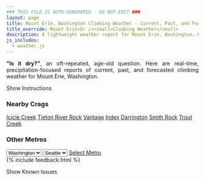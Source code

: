 ```yaml
---
### THIS FILE IS AUTO-GENERATED - DO NOT EDIT ###
layout: page
title: Mount Erie, Washington Climbing Weather - Current, Past, and Forecasted Report
title_override: Mount Erie<br /><small>Climbing Weather</small>
description: A lightweight weather report for Mount Erie, Washington. Optimized for slow internet connections.
js_includes:
  - weather.js
---
```


<section class="measure center lh-copy f5-ns f6 ph2 mv4" style="text-align: justify;">
<strong>"Is it dry?"</strong>, an oft-repeated, age-old question. Here are real-time,
precipitation-focused reports of current, past, and forecasted climbing weather for Mount Erie, Washington.
</section>

<p id="settings-toggle" class="mw5 b center tc hover-light-red black-70 pointer">Show Instructions</p>
<section id="settings" class="overflow-hidden" style="display:none;">
    <div class="mv2 ph2 center">
        <div class="fn f6 tc pv2">
            <p class="measure lh-copy center"><strong>Show/hide hourly forecasts</strong> by clicking the desired day.</p>
            <hr class="mw5 p0 mv2 o-60 b0 bt b--light-red light-red bg-light-red">
            <p class="measure lh-copy center"><strong>Current and Past conditions</strong> are measured by the nearest weather station. <strong>Forecast conditions</strong> are calculated and polled separately.</p>
            <hr class="mw5 p0 mv2 o-60 b0 bt b--light-red light-red bg-light-red">
            <p class="measure lh-copy center"><strong>Having issues?</strong> Try <a id="clear-cache" class="no-underline relative fancy-link light-red hover-light-red" href="#">clearing the local cache</a>.</p>
            <hr class="mw5 p0 mv2 o-60 b0 bt b--light-red light-red bg-light-red">
            <p class="measure lh-copy center">Weather data sourced from <a class="no-underline fancy-link relative light-red" target="_blank" href="https://www.weather.gov/documentation/services-web-api">weather.gov</a>.</p>
        </div>
    </div>
</section>
<section id="weather" data-crag="mount-erie-washington" class="mv4-ns mv3 ph2 center"></section>
<section id="nearby" class="tc lh-copy">
  <h3>Nearby Crags</h3>
<a class="nowrap no-underline fancy-link relative light-red mh3" href="/crags/icicle-creek-washington-weather.html">Icicle Creek</a>
<a class="nowrap no-underline fancy-link relative light-red mh3" href="/crags/tieton-river-rock-washington-weather.html">Tieton River Rock</a>
<a class="nowrap no-underline fancy-link relative light-red mh3" href="/crags/vantage-washington-weather.html">Vantage</a>
<a class="nowrap no-underline fancy-link relative light-red mh3" href="/crags/index-washington-weather.html">Index</a>
<a class="nowrap no-underline fancy-link relative light-red mh3" href="/crags/darrington-washington-weather.html">Darrington</a>
<a class="nowrap no-underline fancy-link relative light-red mh3" href="/crags/smith-rock-oregon-weather.html">Smith Rock</a>
<a class="nowrap no-underline fancy-link relative light-red mh3" href="/crags/trout-creek-oregon-weather.html">Trout Creek</a>
</section>
<section id="nearby" class="tc lh-copy">
  <h3>Other Metros</h3>
  <select class="ma1 bg-near-white pa2" id="stateSel">
    <option value="Texas">Texas</option>
    <option value="Washington" selected>Washington</option>
    <option value="Colorado">Colorado</option>
    <option value="Tennessee">Tennessee</option>
    <option value="Utah">Utah</option>
    <option value="California">California</option>
  </select>
  <select class="ma1 bg-near-white pa2" id="citySel">
    <option value="Seattle" selected>Seattle</option>
  </select>
  <a id="selectMetro" class="f6 link dim ph3 pv2 ma1 dib white bg-light-red" href="/crags/seattle-washington-weather.html">Select Metro</a>
  <script>
    var states = [];
    states["Texas"] = "Austin"
    states["Washington"] = "Seattle"
    states["Colorado"] = "Denver"
    states["Tennessee"] = "Nashville"
    states["Utah"] = "Salt Lake City"
    states["California"] = "San Francisco|Los Angeles"
  </script>
</section>
{% include feedback.html %}
<p id="issues-toggle" class="mw5 b center tc hover-light-red black-70 pointer">Show Known Issues</p>
<section id="issues" class="overflow-hidden tc f6">
</section>

<script>
  var weekly_SEW_123_109 = null
  var hourly_SEW_123_109 = {"@context":["https://geojson.org/geojson-ld/geojson-context.jsonld",{"@version":"1.1","wx":"https://api.weather.gov/ontology#","geo":"http://www.opengis.net/ont/geosparql#","unit":"http://codes.wmo.int/common/unit/","@vocab":"https://api.weather.gov/ontology#"}],"type":"Feature","geometry":{"type":"Polygon","coordinates":[[[-122.6330782,48.4707685],[-122.6267295,48.4503975],[-122.596024,48.454603500000005],[-122.6023661,48.474974700000004],[-122.6330782,48.4707685]]]},"properties":{"updated":"2022-01-27T04:20:10+00:00","units":"us","forecastGenerator":"HourlyForecastGenerator","generatedAt":"2022-01-27T08:43:55+00:00","updateTime":"2022-01-27T04:20:10+00:00","validTimes":"2022-01-26T22:00:00+00:00/P7DT9H","elevation":{"unitCode":"wmoUnit:m","value":238.9632},"periods":[{"number":1,"name":"","startTime":"2022-01-27T00:00:00-08:00","endTime":"2022-01-27T01:00:00-08:00","isDaytime":false,"temperature":36,"temperatureUnit":"F","temperatureTrend":null,"windSpeed":"7 mph","windDirection":"N","icon":"https://api.weather.gov/icons/land/night/fog?size=small","shortForecast":"Areas Of Fog","detailedForecast":""},{"number":2,"name":"","startTime":"2022-01-27T01:00:00-08:00","endTime":"2022-01-27T02:00:00-08:00","isDaytime":false,"temperature":36,"temperatureUnit":"F","temperatureTrend":null,"windSpeed":"7 mph","windDirection":"N","icon":"https://api.weather.gov/icons/land/night/fog?size=small","shortForecast":"Areas Of Fog","detailedForecast":""},{"number":3,"name":"","startTime":"2022-01-27T02:00:00-08:00","endTime":"2022-01-27T03:00:00-08:00","isDaytime":false,"temperature":36,"temperatureUnit":"F","temperatureTrend":null,"windSpeed":"6 mph","windDirection":"N","icon":"https://api.weather.gov/icons/land/night/fog?size=small","shortForecast":"Areas Of Fog","detailedForecast":""},{"number":4,"name":"","startTime":"2022-01-27T03:00:00-08:00","endTime":"2022-01-27T04:00:00-08:00","isDaytime":false,"temperature":36,"temperatureUnit":"F","temperatureTrend":null,"windSpeed":"6 mph","windDirection":"N","icon":"https://api.weather.gov/icons/land/night/fog?size=small","shortForecast":"Areas Of Fog","detailedForecast":""},{"number":5,"name":"","startTime":"2022-01-27T04:00:00-08:00","endTime":"2022-01-27T05:00:00-08:00","isDaytime":false,"temperature":35,"temperatureUnit":"F","temperatureTrend":null,"windSpeed":"2 mph","windDirection":"N","icon":"https://api.weather.gov/icons/land/night/fog?size=small","shortForecast":"Areas Of Fog","detailedForecast":""},{"number":6,"name":"","startTime":"2022-01-27T05:00:00-08:00","endTime":"2022-01-27T06:00:00-08:00","isDaytime":false,"temperature":35,"temperatureUnit":"F","temperatureTrend":null,"windSpeed":"1 mph","windDirection":"WNW","icon":"https://api.weather.gov/icons/land/night/fog?size=small","shortForecast":"Areas Of Fog","detailedForecast":""},{"number":7,"name":"","startTime":"2022-01-27T06:00:00-08:00","endTime":"2022-01-27T07:00:00-08:00","isDaytime":true,"temperature":35,"temperatureUnit":"F","temperatureTrend":null,"windSpeed":"1 mph","windDirection":"NW","icon":"https://api.weather.gov/icons/land/day/fog?size=small","shortForecast":"Areas Of Fog","detailedForecast":""},{"number":8,"name":"","startTime":"2022-01-27T07:00:00-08:00","endTime":"2022-01-27T08:00:00-08:00","isDaytime":true,"temperature":34,"temperatureUnit":"F","temperatureTrend":null,"windSpeed":"3 mph","windDirection":"N","icon":"https://api.weather.gov/icons/land/day/fog?size=small","shortForecast":"Areas Of Fog","detailedForecast":""},{"number":9,"name":"","startTime":"2022-01-27T08:00:00-08:00","endTime":"2022-01-27T09:00:00-08:00","isDaytime":true,"temperature":35,"temperatureUnit":"F","temperatureTrend":null,"windSpeed":"2 mph","windDirection":"N","icon":"https://api.weather.gov/icons/land/day/fog?size=small","shortForecast":"Areas Of Fog","detailedForecast":""},{"number":10,"name":"","startTime":"2022-01-27T09:00:00-08:00","endTime":"2022-01-27T10:00:00-08:00","isDaytime":true,"temperature":37,"temperatureUnit":"F","temperatureTrend":null,"windSpeed":"2 mph","windDirection":"ENE","icon":"https://api.weather.gov/icons/land/day/fog?size=small","shortForecast":"Areas Of Fog","detailedForecast":""},{"number":11,"name":"","startTime":"2022-01-27T10:00:00-08:00","endTime":"2022-01-27T11:00:00-08:00","isDaytime":true,"temperature":39,"temperatureUnit":"F","temperatureTrend":null,"windSpeed":"2 mph","windDirection":"E","icon":"https://api.weather.gov/icons/land/day/bkn?size=small","shortForecast":"Partly Sunny","detailedForecast":""},{"number":12,"name":"","startTime":"2022-01-27T11:00:00-08:00","endTime":"2022-01-27T12:00:00-08:00","isDaytime":true,"temperature":41,"temperatureUnit":"F","temperatureTrend":null,"windSpeed":"2 mph","windDirection":"E","icon":"https://api.weather.gov/icons/land/day/bkn?size=small","shortForecast":"Partly Sunny","detailedForecast":""},{"number":13,"name":"","startTime":"2022-01-27T12:00:00-08:00","endTime":"2022-01-27T13:00:00-08:00","isDaytime":true,"temperature":43,"temperatureUnit":"F","temperatureTrend":null,"windSpeed":"2 mph","windDirection":"E","icon":"https://api.weather.gov/icons/land/day/bkn?size=small","shortForecast":"Partly Sunny","detailedForecast":""},{"number":14,"name":"","startTime":"2022-01-27T13:00:00-08:00","endTime":"2022-01-27T14:00:00-08:00","isDaytime":true,"temperature":44,"temperatureUnit":"F","temperatureTrend":null,"windSpeed":"2 mph","windDirection":"E","icon":"https://api.weather.gov/icons/land/day/few?size=small","shortForecast":"Sunny","detailedForecast":""},{"number":15,"name":"","startTime":"2022-01-27T14:00:00-08:00","endTime":"2022-01-27T15:00:00-08:00","isDaytime":true,"temperature":44,"temperatureUnit":"F","temperatureTrend":null,"windSpeed":"2 mph","windDirection":"NE","icon":"https://api.weather.gov/icons/land/day/few?size=small","shortForecast":"Sunny","detailedForecast":""},{"number":16,"name":"","startTime":"2022-01-27T15:00:00-08:00","endTime":"2022-01-27T16:00:00-08:00","isDaytime":true,"temperature":44,"temperatureUnit":"F","temperatureTrend":null,"windSpeed":"2 mph","windDirection":"NE","icon":"https://api.weather.gov/icons/land/day/few?size=small","shortForecast":"Sunny","detailedForecast":""},{"number":17,"name":"","startTime":"2022-01-27T16:00:00-08:00","endTime":"2022-01-27T17:00:00-08:00","isDaytime":true,"temperature":43,"temperatureUnit":"F","temperatureTrend":null,"windSpeed":"2 mph","windDirection":"ENE","icon":"https://api.weather.gov/icons/land/day/few?size=small","shortForecast":"Sunny","detailedForecast":""},{"number":18,"name":"","startTime":"2022-01-27T17:00:00-08:00","endTime":"2022-01-27T18:00:00-08:00","isDaytime":true,"temperature":41,"temperatureUnit":"F","temperatureTrend":null,"windSpeed":"2 mph","windDirection":"ENE","icon":"https://api.weather.gov/icons/land/day/few?size=small","shortForecast":"Sunny","detailedForecast":""},{"number":19,"name":"","startTime":"2022-01-27T18:00:00-08:00","endTime":"2022-01-27T19:00:00-08:00","isDaytime":false,"temperature":40,"temperatureUnit":"F","temperatureTrend":null,"windSpeed":"2 mph","windDirection":"E","icon":"https://api.weather.gov/icons/land/night/few?size=small","shortForecast":"Mostly Clear","detailedForecast":""},{"number":20,"name":"","startTime":"2022-01-27T19:00:00-08:00","endTime":"2022-01-27T20:00:00-08:00","isDaytime":false,"temperature":39,"temperatureUnit":"F","temperatureTrend":null,"windSpeed":"2 mph","windDirection":"ESE","icon":"https://api.weather.gov/icons/land/night/sct?size=small","shortForecast":"Partly Cloudy","detailedForecast":""},{"number":21,"name":"","startTime":"2022-01-27T20:00:00-08:00","endTime":"2022-01-27T21:00:00-08:00","isDaytime":false,"temperature":38,"temperatureUnit":"F","temperatureTrend":null,"windSpeed":"3 mph","windDirection":"SE","icon":"https://api.weather.gov/icons/land/night/sct?size=small","shortForecast":"Partly Cloudy","detailedForecast":""},{"number":22,"name":"","startTime":"2022-01-27T21:00:00-08:00","endTime":"2022-01-27T22:00:00-08:00","isDaytime":false,"temperature":38,"temperatureUnit":"F","temperatureTrend":null,"windSpeed":"3 mph","windDirection":"SE","icon":"https://api.weather.gov/icons/land/night/sct?size=small","shortForecast":"Partly Cloudy","detailedForecast":""},{"number":23,"name":"","startTime":"2022-01-27T22:00:00-08:00","endTime":"2022-01-27T23:00:00-08:00","isDaytime":false,"temperature":38,"temperatureUnit":"F","temperatureTrend":null,"windSpeed":"3 mph","windDirection":"SSE","icon":"https://api.weather.gov/icons/land/night/fog?size=small","shortForecast":"Areas Of Fog","detailedForecast":""},{"number":24,"name":"","startTime":"2022-01-27T23:00:00-08:00","endTime":"2022-01-28T00:00:00-08:00","isDaytime":false,"temperature":38,"temperatureUnit":"F","temperatureTrend":null,"windSpeed":"3 mph","windDirection":"SSE","icon":"https://api.weather.gov/icons/land/night/fog?size=small","shortForecast":"Areas Of Fog","detailedForecast":""},{"number":25,"name":"","startTime":"2022-01-28T00:00:00-08:00","endTime":"2022-01-28T01:00:00-08:00","isDaytime":false,"temperature":37,"temperatureUnit":"F","temperatureTrend":null,"windSpeed":"3 mph","windDirection":"SSE","icon":"https://api.weather.gov/icons/land/night/fog?size=small","shortForecast":"Areas Of Fog","detailedForecast":""},{"number":26,"name":"","startTime":"2022-01-28T01:00:00-08:00","endTime":"2022-01-28T02:00:00-08:00","isDaytime":false,"temperature":36,"temperatureUnit":"F","temperatureTrend":null,"windSpeed":"3 mph","windDirection":"SSE","icon":"https://api.weather.gov/icons/land/night/fog?size=small","shortForecast":"Areas Of Fog","detailedForecast":""},{"number":27,"name":"","startTime":"2022-01-28T02:00:00-08:00","endTime":"2022-01-28T03:00:00-08:00","isDaytime":false,"temperature":35,"temperatureUnit":"F","temperatureTrend":null,"windSpeed":"3 mph","windDirection":"SSE","icon":"https://api.weather.gov/icons/land/night/fog?size=small","shortForecast":"Areas Of Fog","detailedForecast":""},{"number":28,"name":"","startTime":"2022-01-28T03:00:00-08:00","endTime":"2022-01-28T04:00:00-08:00","isDaytime":false,"temperature":35,"temperatureUnit":"F","temperatureTrend":null,"windSpeed":"3 mph","windDirection":"SSE","icon":"https://api.weather.gov/icons/land/night/fog?size=small","shortForecast":"Areas Of Fog","detailedForecast":""},{"number":29,"name":"","startTime":"2022-01-28T04:00:00-08:00","endTime":"2022-01-28T05:00:00-08:00","isDaytime":false,"temperature":34,"temperatureUnit":"F","temperatureTrend":null,"windSpeed":"3 mph","windDirection":"SE","icon":"https://api.weather.gov/icons/land/night/fog?size=small","shortForecast":"Areas Of Fog","detailedForecast":""},{"number":30,"name":"","startTime":"2022-01-28T05:00:00-08:00","endTime":"2022-01-28T06:00:00-08:00","isDaytime":false,"temperature":34,"temperatureUnit":"F","temperatureTrend":null,"windSpeed":"3 mph","windDirection":"SE","icon":"https://api.weather.gov/icons/land/night/fog?size=small","shortForecast":"Areas Of Fog","detailedForecast":""},{"number":31,"name":"","startTime":"2022-01-28T06:00:00-08:00","endTime":"2022-01-28T07:00:00-08:00","isDaytime":true,"temperature":34,"temperatureUnit":"F","temperatureTrend":null,"windSpeed":"3 mph","windDirection":"SE","icon":"https://api.weather.gov/icons/land/day/fog?size=small","shortForecast":"Areas Of Fog","detailedForecast":""},{"number":32,"name":"","startTime":"2022-01-28T07:00:00-08:00","endTime":"2022-01-28T08:00:00-08:00","isDaytime":true,"temperature":35,"temperatureUnit":"F","temperatureTrend":null,"windSpeed":"5 mph","windDirection":"SE","icon":"https://api.weather.gov/icons/land/day/fog?size=small","shortForecast":"Areas Of Fog","detailedForecast":""},{"number":33,"name":"","startTime":"2022-01-28T08:00:00-08:00","endTime":"2022-01-28T09:00:00-08:00","isDaytime":true,"temperature":36,"temperatureUnit":"F","temperatureTrend":null,"windSpeed":"5 mph","windDirection":"SE","icon":"https://api.weather.gov/icons/land/day/fog?size=small","shortForecast":"Areas Of Fog","detailedForecast":""},{"number":34,"name":"","startTime":"2022-01-28T09:00:00-08:00","endTime":"2022-01-28T10:00:00-08:00","isDaytime":true,"temperature":37,"temperatureUnit":"F","temperatureTrend":null,"windSpeed":"5 mph","windDirection":"SE","icon":"https://api.weather.gov/icons/land/day/fog?size=small","shortForecast":"Areas Of Fog","detailedForecast":""},{"number":35,"name":"","startTime":"2022-01-28T10:00:00-08:00","endTime":"2022-01-28T11:00:00-08:00","isDaytime":true,"temperature":39,"temperatureUnit":"F","temperatureTrend":null,"windSpeed":"6 mph","windDirection":"SE","icon":"https://api.weather.gov/icons/land/day/sct?size=small","shortForecast":"Mostly Sunny","detailedForecast":""},{"number":36,"name":"","startTime":"2022-01-28T11:00:00-08:00","endTime":"2022-01-28T12:00:00-08:00","isDaytime":true,"temperature":41,"temperatureUnit":"F","temperatureTrend":null,"windSpeed":"6 mph","windDirection":"SE","icon":"https://api.weather.gov/icons/land/day/sct?size=small","shortForecast":"Mostly Sunny","detailedForecast":""},{"number":37,"name":"","startTime":"2022-01-28T12:00:00-08:00","endTime":"2022-01-28T13:00:00-08:00","isDaytime":true,"temperature":43,"temperatureUnit":"F","temperatureTrend":null,"windSpeed":"6 mph","windDirection":"SE","icon":"https://api.weather.gov/icons/land/day/sct?size=small","shortForecast":"Mostly Sunny","detailedForecast":""},{"number":38,"name":"","startTime":"2022-01-28T13:00:00-08:00","endTime":"2022-01-28T14:00:00-08:00","isDaytime":true,"temperature":44,"temperatureUnit":"F","temperatureTrend":null,"windSpeed":"6 mph","windDirection":"SSE","icon":"https://api.weather.gov/icons/land/day/sct?size=small","shortForecast":"Mostly Sunny","detailedForecast":""},{"number":39,"name":"","startTime":"2022-01-28T14:00:00-08:00","endTime":"2022-01-28T15:00:00-08:00","isDaytime":true,"temperature":44,"temperatureUnit":"F","temperatureTrend":null,"windSpeed":"6 mph","windDirection":"SSE","icon":"https://api.weather.gov/icons/land/day/sct?size=small","shortForecast":"Mostly Sunny","detailedForecast":""},{"number":40,"name":"","startTime":"2022-01-28T15:00:00-08:00","endTime":"2022-01-28T16:00:00-08:00","isDaytime":true,"temperature":44,"temperatureUnit":"F","temperatureTrend":null,"windSpeed":"6 mph","windDirection":"SSE","icon":"https://api.weather.gov/icons/land/day/sct?size=small","shortForecast":"Mostly Sunny","detailedForecast":""},{"number":41,"name":"","startTime":"2022-01-28T16:00:00-08:00","endTime":"2022-01-28T17:00:00-08:00","isDaytime":true,"temperature":43,"temperatureUnit":"F","temperatureTrend":null,"windSpeed":"3 mph","windDirection":"S","icon":"https://api.weather.gov/icons/land/day/bkn?size=small","shortForecast":"Partly Sunny","detailedForecast":""},{"number":42,"name":"","startTime":"2022-01-28T17:00:00-08:00","endTime":"2022-01-28T18:00:00-08:00","isDaytime":true,"temperature":42,"temperatureUnit":"F","temperatureTrend":null,"windSpeed":"3 mph","windDirection":"S","icon":"https://api.weather.gov/icons/land/day/bkn?size=small","shortForecast":"Partly Sunny","detailedForecast":""},{"number":43,"name":"","startTime":"2022-01-28T18:00:00-08:00","endTime":"2022-01-28T19:00:00-08:00","isDaytime":false,"temperature":41,"temperatureUnit":"F","temperatureTrend":null,"windSpeed":"3 mph","windDirection":"S","icon":"https://api.weather.gov/icons/land/night/bkn?size=small","shortForecast":"Mostly Cloudy","detailedForecast":""},{"number":44,"name":"","startTime":"2022-01-28T19:00:00-08:00","endTime":"2022-01-28T20:00:00-08:00","isDaytime":false,"temperature":40,"temperatureUnit":"F","temperatureTrend":null,"windSpeed":"3 mph","windDirection":"SE","icon":"https://api.weather.gov/icons/land/night/sct?size=small","shortForecast":"Partly Cloudy","detailedForecast":""},{"number":45,"name":"","startTime":"2022-01-28T20:00:00-08:00","endTime":"2022-01-28T21:00:00-08:00","isDaytime":false,"temperature":39,"temperatureUnit":"F","temperatureTrend":null,"windSpeed":"3 mph","windDirection":"SE","icon":"https://api.weather.gov/icons/land/night/sct?size=small","shortForecast":"Partly Cloudy","detailedForecast":""},{"number":46,"name":"","startTime":"2022-01-28T21:00:00-08:00","endTime":"2022-01-28T22:00:00-08:00","isDaytime":false,"temperature":38,"temperatureUnit":"F","temperatureTrend":null,"windSpeed":"3 mph","windDirection":"SE","icon":"https://api.weather.gov/icons/land/night/sct?size=small","shortForecast":"Partly Cloudy","detailedForecast":""},{"number":47,"name":"","startTime":"2022-01-28T22:00:00-08:00","endTime":"2022-01-28T23:00:00-08:00","isDaytime":false,"temperature":38,"temperatureUnit":"F","temperatureTrend":null,"windSpeed":"3 mph","windDirection":"SE","icon":"https://api.weather.gov/icons/land/night/bkn?size=small","shortForecast":"Mostly Cloudy","detailedForecast":""},{"number":48,"name":"","startTime":"2022-01-28T23:00:00-08:00","endTime":"2022-01-29T00:00:00-08:00","isDaytime":false,"temperature":38,"temperatureUnit":"F","temperatureTrend":null,"windSpeed":"3 mph","windDirection":"SE","icon":"https://api.weather.gov/icons/land/night/bkn?size=small","shortForecast":"Mostly Cloudy","detailedForecast":""},{"number":49,"name":"","startTime":"2022-01-29T00:00:00-08:00","endTime":"2022-01-29T01:00:00-08:00","isDaytime":false,"temperature":39,"temperatureUnit":"F","temperatureTrend":null,"windSpeed":"3 mph","windDirection":"SE","icon":"https://api.weather.gov/icons/land/night/bkn?size=small","shortForecast":"Mostly Cloudy","detailedForecast":""},{"number":50,"name":"","startTime":"2022-01-29T01:00:00-08:00","endTime":"2022-01-29T02:00:00-08:00","isDaytime":false,"temperature":39,"temperatureUnit":"F","temperatureTrend":null,"windSpeed":"3 mph","windDirection":"ESE","icon":"https://api.weather.gov/icons/land/night/bkn?size=small","shortForecast":"Mostly Cloudy","detailedForecast":""},{"number":51,"name":"","startTime":"2022-01-29T02:00:00-08:00","endTime":"2022-01-29T03:00:00-08:00","isDaytime":false,"temperature":38,"temperatureUnit":"F","temperatureTrend":null,"windSpeed":"3 mph","windDirection":"ESE","icon":"https://api.weather.gov/icons/land/night/bkn?size=small","shortForecast":"Mostly Cloudy","detailedForecast":""},{"number":52,"name":"","startTime":"2022-01-29T03:00:00-08:00","endTime":"2022-01-29T04:00:00-08:00","isDaytime":false,"temperature":38,"temperatureUnit":"F","temperatureTrend":null,"windSpeed":"3 mph","windDirection":"ESE","icon":"https://api.weather.gov/icons/land/night/bkn?size=small","shortForecast":"Mostly Cloudy","detailedForecast":""},{"number":53,"name":"","startTime":"2022-01-29T04:00:00-08:00","endTime":"2022-01-29T05:00:00-08:00","isDaytime":false,"temperature":37,"temperatureUnit":"F","temperatureTrend":null,"windSpeed":"3 mph","windDirection":"ESE","icon":"https://api.weather.gov/icons/land/night/bkn?size=small","shortForecast":"Mostly Cloudy","detailedForecast":""},{"number":54,"name":"","startTime":"2022-01-29T05:00:00-08:00","endTime":"2022-01-29T06:00:00-08:00","isDaytime":false,"temperature":37,"temperatureUnit":"F","temperatureTrend":null,"windSpeed":"3 mph","windDirection":"ESE","icon":"https://api.weather.gov/icons/land/night/bkn?size=small","shortForecast":"Mostly Cloudy","detailedForecast":""},{"number":55,"name":"","startTime":"2022-01-29T06:00:00-08:00","endTime":"2022-01-29T07:00:00-08:00","isDaytime":true,"temperature":37,"temperatureUnit":"F","temperatureTrend":null,"windSpeed":"3 mph","windDirection":"ESE","icon":"https://api.weather.gov/icons/land/day/bkn?size=small","shortForecast":"Mostly Cloudy","detailedForecast":""},{"number":56,"name":"","startTime":"2022-01-29T07:00:00-08:00","endTime":"2022-01-29T08:00:00-08:00","isDaytime":true,"temperature":37,"temperatureUnit":"F","temperatureTrend":null,"windSpeed":"3 mph","windDirection":"SE","icon":"https://api.weather.gov/icons/land/day/bkn?size=small","shortForecast":"Mostly Cloudy","detailedForecast":""},{"number":57,"name":"","startTime":"2022-01-29T08:00:00-08:00","endTime":"2022-01-29T09:00:00-08:00","isDaytime":true,"temperature":38,"temperatureUnit":"F","temperatureTrend":null,"windSpeed":"3 mph","windDirection":"SE","icon":"https://api.weather.gov/icons/land/day/bkn?size=small","shortForecast":"Mostly Cloudy","detailedForecast":""},{"number":58,"name":"","startTime":"2022-01-29T09:00:00-08:00","endTime":"2022-01-29T10:00:00-08:00","isDaytime":true,"temperature":40,"temperatureUnit":"F","temperatureTrend":null,"windSpeed":"3 mph","windDirection":"SE","icon":"https://api.weather.gov/icons/land/day/bkn?size=small","shortForecast":"Mostly Cloudy","detailedForecast":""},{"number":59,"name":"","startTime":"2022-01-29T10:00:00-08:00","endTime":"2022-01-29T11:00:00-08:00","isDaytime":true,"temperature":41,"temperatureUnit":"F","temperatureTrend":null,"windSpeed":"5 mph","windDirection":"SE","icon":"https://api.weather.gov/icons/land/day/rain?size=small","shortForecast":"Slight Chance Light Rain","detailedForecast":""},{"number":60,"name":"","startTime":"2022-01-29T11:00:00-08:00","endTime":"2022-01-29T12:00:00-08:00","isDaytime":true,"temperature":42,"temperatureUnit":"F","temperatureTrend":null,"windSpeed":"5 mph","windDirection":"SE","icon":"https://api.weather.gov/icons/land/day/rain?size=small","shortForecast":"Slight Chance Light Rain","detailedForecast":""},{"number":61,"name":"","startTime":"2022-01-29T12:00:00-08:00","endTime":"2022-01-29T13:00:00-08:00","isDaytime":true,"temperature":43,"temperatureUnit":"F","temperatureTrend":null,"windSpeed":"5 mph","windDirection":"SE","icon":"https://api.weather.gov/icons/land/day/rain?size=small","shortForecast":"Slight Chance Light Rain","detailedForecast":""},{"number":62,"name":"","startTime":"2022-01-29T13:00:00-08:00","endTime":"2022-01-29T14:00:00-08:00","isDaytime":true,"temperature":44,"temperatureUnit":"F","temperatureTrend":null,"windSpeed":"6 mph","windDirection":"SSE","icon":"https://api.weather.gov/icons/land/day/rain?size=small","shortForecast":"Slight Chance Light Rain","detailedForecast":""},{"number":63,"name":"","startTime":"2022-01-29T14:00:00-08:00","endTime":"2022-01-29T15:00:00-08:00","isDaytime":true,"temperature":44,"temperatureUnit":"F","temperatureTrend":null,"windSpeed":"6 mph","windDirection":"SSE","icon":"https://api.weather.gov/icons/land/day/rain?size=small","shortForecast":"Slight Chance Light Rain","detailedForecast":""},{"number":64,"name":"","startTime":"2022-01-29T15:00:00-08:00","endTime":"2022-01-29T16:00:00-08:00","isDaytime":true,"temperature":44,"temperatureUnit":"F","temperatureTrend":null,"windSpeed":"6 mph","windDirection":"SSE","icon":"https://api.weather.gov/icons/land/day/rain?size=small","shortForecast":"Slight Chance Light Rain","detailedForecast":""},{"number":65,"name":"","startTime":"2022-01-29T16:00:00-08:00","endTime":"2022-01-29T17:00:00-08:00","isDaytime":true,"temperature":43,"temperatureUnit":"F","temperatureTrend":null,"windSpeed":"6 mph","windDirection":"SE","icon":"https://api.weather.gov/icons/land/day/rain?size=small","shortForecast":"Chance Light Rain","detailedForecast":""},{"number":66,"name":"","startTime":"2022-01-29T17:00:00-08:00","endTime":"2022-01-29T18:00:00-08:00","isDaytime":true,"temperature":42,"temperatureUnit":"F","temperatureTrend":null,"windSpeed":"6 mph","windDirection":"SE","icon":"https://api.weather.gov/icons/land/day/rain?size=small","shortForecast":"Chance Light Rain","detailedForecast":""},{"number":67,"name":"","startTime":"2022-01-29T18:00:00-08:00","endTime":"2022-01-29T19:00:00-08:00","isDaytime":false,"temperature":41,"temperatureUnit":"F","temperatureTrend":null,"windSpeed":"6 mph","windDirection":"SE","icon":"https://api.weather.gov/icons/land/night/rain?size=small","shortForecast":"Chance Light Rain","detailedForecast":""},{"number":68,"name":"","startTime":"2022-01-29T19:00:00-08:00","endTime":"2022-01-29T20:00:00-08:00","isDaytime":false,"temperature":40,"temperatureUnit":"F","temperatureTrend":null,"windSpeed":"7 mph","windDirection":"SE","icon":"https://api.weather.gov/icons/land/night/rain?size=small","shortForecast":"Chance Light Rain","detailedForecast":""},{"number":69,"name":"","startTime":"2022-01-29T20:00:00-08:00","endTime":"2022-01-29T21:00:00-08:00","isDaytime":false,"temperature":40,"temperatureUnit":"F","temperatureTrend":null,"windSpeed":"7 mph","windDirection":"SE","icon":"https://api.weather.gov/icons/land/night/rain?size=small","shortForecast":"Chance Light Rain","detailedForecast":""},{"number":70,"name":"","startTime":"2022-01-29T21:00:00-08:00","endTime":"2022-01-29T22:00:00-08:00","isDaytime":false,"temperature":41,"temperatureUnit":"F","temperatureTrend":null,"windSpeed":"7 mph","windDirection":"SE","icon":"https://api.weather.gov/icons/land/night/rain?size=small","shortForecast":"Chance Light Rain","detailedForecast":""},{"number":71,"name":"","startTime":"2022-01-29T22:00:00-08:00","endTime":"2022-01-29T23:00:00-08:00","isDaytime":false,"temperature":41,"temperatureUnit":"F","temperatureTrend":null,"windSpeed":"9 mph","windDirection":"SE","icon":"https://api.weather.gov/icons/land/night/rain?size=small","shortForecast":"Light Rain Likely","detailedForecast":""},{"number":72,"name":"","startTime":"2022-01-29T23:00:00-08:00","endTime":"2022-01-30T00:00:00-08:00","isDaytime":false,"temperature":41,"temperatureUnit":"F","temperatureTrend":null,"windSpeed":"9 mph","windDirection":"SE","icon":"https://api.weather.gov/icons/land/night/rain?size=small","shortForecast":"Light Rain Likely","detailedForecast":""},{"number":73,"name":"","startTime":"2022-01-30T00:00:00-08:00","endTime":"2022-01-30T01:00:00-08:00","isDaytime":false,"temperature":41,"temperatureUnit":"F","temperatureTrend":null,"windSpeed":"9 mph","windDirection":"SE","icon":"https://api.weather.gov/icons/land/night/rain?size=small","shortForecast":"Light Rain Likely","detailedForecast":""},{"number":74,"name":"","startTime":"2022-01-30T01:00:00-08:00","endTime":"2022-01-30T02:00:00-08:00","isDaytime":false,"temperature":41,"temperatureUnit":"F","temperatureTrend":null,"windSpeed":"10 mph","windDirection":"SE","icon":"https://api.weather.gov/icons/land/night/rain?size=small","shortForecast":"Light Rain Likely","detailedForecast":""},{"number":75,"name":"","startTime":"2022-01-30T02:00:00-08:00","endTime":"2022-01-30T03:00:00-08:00","isDaytime":false,"temperature":41,"temperatureUnit":"F","temperatureTrend":null,"windSpeed":"10 mph","windDirection":"SE","icon":"https://api.weather.gov/icons/land/night/rain?size=small","shortForecast":"Light Rain Likely","detailedForecast":""},{"number":76,"name":"","startTime":"2022-01-30T03:00:00-08:00","endTime":"2022-01-30T04:00:00-08:00","isDaytime":false,"temperature":40,"temperatureUnit":"F","temperatureTrend":null,"windSpeed":"10 mph","windDirection":"SE","icon":"https://api.weather.gov/icons/land/night/rain?size=small","shortForecast":"Light Rain Likely","detailedForecast":""},{"number":77,"name":"","startTime":"2022-01-30T04:00:00-08:00","endTime":"2022-01-30T05:00:00-08:00","isDaytime":false,"temperature":40,"temperatureUnit":"F","temperatureTrend":null,"windSpeed":"8 mph","windDirection":"SE","icon":"https://api.weather.gov/icons/land/night/rain?size=small","shortForecast":"Light Rain","detailedForecast":""},{"number":78,"name":"","startTime":"2022-01-30T05:00:00-08:00","endTime":"2022-01-30T06:00:00-08:00","isDaytime":false,"temperature":40,"temperatureUnit":"F","temperatureTrend":null,"windSpeed":"8 mph","windDirection":"SE","icon":"https://api.weather.gov/icons/land/night/rain?size=small","shortForecast":"Light Rain","detailedForecast":""},{"number":79,"name":"","startTime":"2022-01-30T06:00:00-08:00","endTime":"2022-01-30T07:00:00-08:00","isDaytime":true,"temperature":40,"temperatureUnit":"F","temperatureTrend":null,"windSpeed":"8 mph","windDirection":"SE","icon":"https://api.weather.gov/icons/land/day/rain?size=small","shortForecast":"Light Rain","detailedForecast":""},{"number":80,"name":"","startTime":"2022-01-30T07:00:00-08:00","endTime":"2022-01-30T08:00:00-08:00","isDaytime":true,"temperature":41,"temperatureUnit":"F","temperatureTrend":null,"windSpeed":"10 mph","windDirection":"SE","icon":"https://api.weather.gov/icons/land/day/rain?size=small","shortForecast":"Light Rain","detailedForecast":""},{"number":81,"name":"","startTime":"2022-01-30T08:00:00-08:00","endTime":"2022-01-30T09:00:00-08:00","isDaytime":true,"temperature":42,"temperatureUnit":"F","temperatureTrend":null,"windSpeed":"10 mph","windDirection":"SE","icon":"https://api.weather.gov/icons/land/day/rain?size=small","shortForecast":"Light Rain","detailedForecast":""},{"number":82,"name":"","startTime":"2022-01-30T09:00:00-08:00","endTime":"2022-01-30T10:00:00-08:00","isDaytime":true,"temperature":42,"temperatureUnit":"F","temperatureTrend":null,"windSpeed":"10 mph","windDirection":"SE","icon":"https://api.weather.gov/icons/land/day/rain?size=small","shortForecast":"Light Rain","detailedForecast":""},{"number":83,"name":"","startTime":"2022-01-30T10:00:00-08:00","endTime":"2022-01-30T11:00:00-08:00","isDaytime":true,"temperature":43,"temperatureUnit":"F","temperatureTrend":null,"windSpeed":"13 mph","windDirection":"SSE","icon":"https://api.weather.gov/icons/land/day/rain?size=small","shortForecast":"Light Rain","detailedForecast":""},{"number":84,"name":"","startTime":"2022-01-30T11:00:00-08:00","endTime":"2022-01-30T12:00:00-08:00","isDaytime":true,"temperature":44,"temperatureUnit":"F","temperatureTrend":null,"windSpeed":"13 mph","windDirection":"SSE","icon":"https://api.weather.gov/icons/land/day/rain?size=small","shortForecast":"Light Rain","detailedForecast":""},{"number":85,"name":"","startTime":"2022-01-30T12:00:00-08:00","endTime":"2022-01-30T13:00:00-08:00","isDaytime":true,"temperature":44,"temperatureUnit":"F","temperatureTrend":null,"windSpeed":"13 mph","windDirection":"SSE","icon":"https://api.weather.gov/icons/land/day/rain?size=small","shortForecast":"Light Rain","detailedForecast":""},{"number":86,"name":"","startTime":"2022-01-30T13:00:00-08:00","endTime":"2022-01-30T14:00:00-08:00","isDaytime":true,"temperature":44,"temperatureUnit":"F","temperatureTrend":null,"windSpeed":"14 mph","windDirection":"SSW","icon":"https://api.weather.gov/icons/land/day/rain?size=small","shortForecast":"Light Rain","detailedForecast":""},{"number":87,"name":"","startTime":"2022-01-30T14:00:00-08:00","endTime":"2022-01-30T15:00:00-08:00","isDaytime":true,"temperature":44,"temperatureUnit":"F","temperatureTrend":null,"windSpeed":"14 mph","windDirection":"SSW","icon":"https://api.weather.gov/icons/land/day/rain?size=small","shortForecast":"Light Rain","detailedForecast":""},{"number":88,"name":"","startTime":"2022-01-30T15:00:00-08:00","endTime":"2022-01-30T16:00:00-08:00","isDaytime":true,"temperature":44,"temperatureUnit":"F","temperatureTrend":null,"windSpeed":"14 mph","windDirection":"SSW","icon":"https://api.weather.gov/icons/land/day/rain?size=small","shortForecast":"Light Rain","detailedForecast":""},{"number":89,"name":"","startTime":"2022-01-30T16:00:00-08:00","endTime":"2022-01-30T17:00:00-08:00","isDaytime":true,"temperature":43,"temperatureUnit":"F","temperatureTrend":null,"windSpeed":"14 mph","windDirection":"SW","icon":"https://api.weather.gov/icons/land/day/rain_showers?size=small","shortForecast":"Rain Showers Likely","detailedForecast":""},{"number":90,"name":"","startTime":"2022-01-30T17:00:00-08:00","endTime":"2022-01-30T18:00:00-08:00","isDaytime":true,"temperature":42,"temperatureUnit":"F","temperatureTrend":null,"windSpeed":"14 mph","windDirection":"SW","icon":"https://api.weather.gov/icons/land/day/rain_showers?size=small","shortForecast":"Rain Showers Likely","detailedForecast":""},{"number":91,"name":"","startTime":"2022-01-30T18:00:00-08:00","endTime":"2022-01-30T19:00:00-08:00","isDaytime":false,"temperature":42,"temperatureUnit":"F","temperatureTrend":null,"windSpeed":"14 mph","windDirection":"SW","icon":"https://api.weather.gov/icons/land/night/rain_showers?size=small","shortForecast":"Rain Showers Likely","detailedForecast":""},{"number":92,"name":"","startTime":"2022-01-30T19:00:00-08:00","endTime":"2022-01-30T20:00:00-08:00","isDaytime":false,"temperature":41,"temperatureUnit":"F","temperatureTrend":null,"windSpeed":"12 mph","windDirection":"SW","icon":"https://api.weather.gov/icons/land/night/rain_showers?size=small","shortForecast":"Rain Showers Likely","detailedForecast":""},{"number":93,"name":"","startTime":"2022-01-30T20:00:00-08:00","endTime":"2022-01-30T21:00:00-08:00","isDaytime":false,"temperature":41,"temperatureUnit":"F","temperatureTrend":null,"windSpeed":"12 mph","windDirection":"SW","icon":"https://api.weather.gov/icons/land/night/rain_showers?size=small","shortForecast":"Rain Showers Likely","detailedForecast":""},{"number":94,"name":"","startTime":"2022-01-30T21:00:00-08:00","endTime":"2022-01-30T22:00:00-08:00","isDaytime":false,"temperature":40,"temperatureUnit":"F","temperatureTrend":null,"windSpeed":"12 mph","windDirection":"SW","icon":"https://api.weather.gov/icons/land/night/rain_showers?size=small","shortForecast":"Rain Showers Likely","detailedForecast":""},{"number":95,"name":"","startTime":"2022-01-30T22:00:00-08:00","endTime":"2022-01-30T23:00:00-08:00","isDaytime":false,"temperature":40,"temperatureUnit":"F","temperatureTrend":null,"windSpeed":"12 mph","windDirection":"WSW","icon":"https://api.weather.gov/icons/land/night/rain_showers?size=small","shortForecast":"Rain Showers Likely","detailedForecast":""},{"number":96,"name":"","startTime":"2022-01-30T23:00:00-08:00","endTime":"2022-01-31T00:00:00-08:00","isDaytime":false,"temperature":40,"temperatureUnit":"F","temperatureTrend":null,"windSpeed":"12 mph","windDirection":"WSW","icon":"https://api.weather.gov/icons/land/night/rain_showers?size=small","shortForecast":"Rain Showers Likely","detailedForecast":""},{"number":97,"name":"","startTime":"2022-01-31T00:00:00-08:00","endTime":"2022-01-31T01:00:00-08:00","isDaytime":false,"temperature":39,"temperatureUnit":"F","temperatureTrend":null,"windSpeed":"12 mph","windDirection":"WSW","icon":"https://api.weather.gov/icons/land/night/rain_showers?size=small","shortForecast":"Rain Showers Likely","detailedForecast":""},{"number":98,"name":"","startTime":"2022-01-31T01:00:00-08:00","endTime":"2022-01-31T02:00:00-08:00","isDaytime":false,"temperature":39,"temperatureUnit":"F","temperatureTrend":null,"windSpeed":"12 mph","windDirection":"WSW","icon":"https://api.weather.gov/icons/land/night/rain_showers?size=small","shortForecast":"Rain Showers Likely","detailedForecast":""},{"number":99,"name":"","startTime":"2022-01-31T02:00:00-08:00","endTime":"2022-01-31T03:00:00-08:00","isDaytime":false,"temperature":39,"temperatureUnit":"F","temperatureTrend":null,"windSpeed":"12 mph","windDirection":"WSW","icon":"https://api.weather.gov/icons/land/night/rain_showers?size=small","shortForecast":"Rain Showers Likely","detailedForecast":""},{"number":100,"name":"","startTime":"2022-01-31T03:00:00-08:00","endTime":"2022-01-31T04:00:00-08:00","isDaytime":false,"temperature":38,"temperatureUnit":"F","temperatureTrend":null,"windSpeed":"12 mph","windDirection":"WSW","icon":"https://api.weather.gov/icons/land/night/rain_showers?size=small","shortForecast":"Rain Showers Likely","detailedForecast":""},{"number":101,"name":"","startTime":"2022-01-31T04:00:00-08:00","endTime":"2022-01-31T05:00:00-08:00","isDaytime":false,"temperature":38,"temperatureUnit":"F","temperatureTrend":null,"windSpeed":"12 mph","windDirection":"W","icon":"https://api.weather.gov/icons/land/night/snow?size=small","shortForecast":"Rain And Snow Showers Likely","detailedForecast":""},{"number":102,"name":"","startTime":"2022-01-31T05:00:00-08:00","endTime":"2022-01-31T06:00:00-08:00","isDaytime":false,"temperature":38,"temperatureUnit":"F","temperatureTrend":null,"windSpeed":"12 mph","windDirection":"W","icon":"https://api.weather.gov/icons/land/night/snow?size=small","shortForecast":"Rain And Snow Showers Likely","detailedForecast":""},{"number":103,"name":"","startTime":"2022-01-31T06:00:00-08:00","endTime":"2022-01-31T07:00:00-08:00","isDaytime":true,"temperature":38,"temperatureUnit":"F","temperatureTrend":null,"windSpeed":"12 mph","windDirection":"W","icon":"https://api.weather.gov/icons/land/day/snow?size=small","shortForecast":"Rain And Snow Showers Likely","detailedForecast":""},{"number":104,"name":"","startTime":"2022-01-31T07:00:00-08:00","endTime":"2022-01-31T08:00:00-08:00","isDaytime":true,"temperature":38,"temperatureUnit":"F","temperatureTrend":null,"windSpeed":"9 mph","windDirection":"WSW","icon":"https://api.weather.gov/icons/land/day/snow?size=small","shortForecast":"Rain And Snow Showers Likely","detailedForecast":""},{"number":105,"name":"","startTime":"2022-01-31T08:00:00-08:00","endTime":"2022-01-31T09:00:00-08:00","isDaytime":true,"temperature":39,"temperatureUnit":"F","temperatureTrend":null,"windSpeed":"9 mph","windDirection":"WSW","icon":"https://api.weather.gov/icons/land/day/snow?size=small","shortForecast":"Rain And Snow Showers Likely","detailedForecast":""},{"number":106,"name":"","startTime":"2022-01-31T09:00:00-08:00","endTime":"2022-01-31T10:00:00-08:00","isDaytime":true,"temperature":39,"temperatureUnit":"F","temperatureTrend":null,"windSpeed":"9 mph","windDirection":"WSW","icon":"https://api.weather.gov/icons/land/day/snow?size=small","shortForecast":"Rain And Snow Showers Likely","detailedForecast":""},{"number":107,"name":"","startTime":"2022-01-31T10:00:00-08:00","endTime":"2022-01-31T11:00:00-08:00","isDaytime":true,"temperature":40,"temperatureUnit":"F","temperatureTrend":null,"windSpeed":"10 mph","windDirection":"W","icon":"https://api.weather.gov/icons/land/day/snow?size=small","shortForecast":"Chance Rain And Snow Showers","detailedForecast":""},{"number":108,"name":"","startTime":"2022-01-31T11:00:00-08:00","endTime":"2022-01-31T12:00:00-08:00","isDaytime":true,"temperature":40,"temperatureUnit":"F","temperatureTrend":null,"windSpeed":"10 mph","windDirection":"W","icon":"https://api.weather.gov/icons/land/day/snow?size=small","shortForecast":"Chance Rain And Snow Showers","detailedForecast":""},{"number":109,"name":"","startTime":"2022-01-31T12:00:00-08:00","endTime":"2022-01-31T13:00:00-08:00","isDaytime":true,"temperature":41,"temperatureUnit":"F","temperatureTrend":null,"windSpeed":"10 mph","windDirection":"W","icon":"https://api.weather.gov/icons/land/day/snow?size=small","shortForecast":"Chance Rain And Snow Showers","detailedForecast":""},{"number":110,"name":"","startTime":"2022-01-31T13:00:00-08:00","endTime":"2022-01-31T14:00:00-08:00","isDaytime":true,"temperature":41,"temperatureUnit":"F","temperatureTrend":null,"windSpeed":"9 mph","windDirection":"WNW","icon":"https://api.weather.gov/icons/land/day/snow?size=small","shortForecast":"Chance Rain And Snow Showers","detailedForecast":""},{"number":111,"name":"","startTime":"2022-01-31T14:00:00-08:00","endTime":"2022-01-31T15:00:00-08:00","isDaytime":true,"temperature":41,"temperatureUnit":"F","temperatureTrend":null,"windSpeed":"9 mph","windDirection":"WNW","icon":"https://api.weather.gov/icons/land/day/snow?size=small","shortForecast":"Chance Rain And Snow Showers","detailedForecast":""},{"number":112,"name":"","startTime":"2022-01-31T15:00:00-08:00","endTime":"2022-01-31T16:00:00-08:00","isDaytime":true,"temperature":41,"temperatureUnit":"F","temperatureTrend":null,"windSpeed":"9 mph","windDirection":"WNW","icon":"https://api.weather.gov/icons/land/day/snow?size=small","shortForecast":"Chance Rain And Snow Showers","detailedForecast":""},{"number":113,"name":"","startTime":"2022-01-31T16:00:00-08:00","endTime":"2022-01-31T17:00:00-08:00","isDaytime":true,"temperature":41,"temperatureUnit":"F","temperatureTrend":null,"windSpeed":"8 mph","windDirection":"NW","icon":"https://api.weather.gov/icons/land/day/snow?size=small","shortForecast":"Chance Rain And Snow Showers","detailedForecast":""},{"number":114,"name":"","startTime":"2022-01-31T17:00:00-08:00","endTime":"2022-01-31T18:00:00-08:00","isDaytime":true,"temperature":40,"temperatureUnit":"F","temperatureTrend":null,"windSpeed":"8 mph","windDirection":"NW","icon":"https://api.weather.gov/icons/land/day/snow?size=small","shortForecast":"Chance Rain And Snow Showers","detailedForecast":""},{"number":115,"name":"","startTime":"2022-01-31T18:00:00-08:00","endTime":"2022-01-31T19:00:00-08:00","isDaytime":false,"temperature":39,"temperatureUnit":"F","temperatureTrend":null,"windSpeed":"8 mph","windDirection":"NW","icon":"https://api.weather.gov/icons/land/night/snow?size=small","shortForecast":"Chance Rain And Snow Showers","detailedForecast":""},{"number":116,"name":"","startTime":"2022-01-31T19:00:00-08:00","endTime":"2022-01-31T20:00:00-08:00","isDaytime":false,"temperature":38,"temperatureUnit":"F","temperatureTrend":null,"windSpeed":"7 mph","windDirection":"WNW","icon":"https://api.weather.gov/icons/land/night/snow?size=small","shortForecast":"Chance Rain And Snow Showers","detailedForecast":""},{"number":117,"name":"","startTime":"2022-01-31T20:00:00-08:00","endTime":"2022-01-31T21:00:00-08:00","isDaytime":false,"temperature":37,"temperatureUnit":"F","temperatureTrend":null,"windSpeed":"7 mph","windDirection":"WNW","icon":"https://api.weather.gov/icons/land/night/snow?size=small","shortForecast":"Chance Rain And Snow Showers","detailedForecast":""},{"number":118,"name":"","startTime":"2022-01-31T21:00:00-08:00","endTime":"2022-01-31T22:00:00-08:00","isDaytime":false,"temperature":37,"temperatureUnit":"F","temperatureTrend":null,"windSpeed":"7 mph","windDirection":"WNW","icon":"https://api.weather.gov/icons/land/night/snow?size=small","shortForecast":"Chance Rain And Snow Showers","detailedForecast":""},{"number":119,"name":"","startTime":"2022-01-31T22:00:00-08:00","endTime":"2022-01-31T23:00:00-08:00","isDaytime":false,"temperature":37,"temperatureUnit":"F","temperatureTrend":null,"windSpeed":"6 mph","windDirection":"SSW","icon":"https://api.weather.gov/icons/land/night/snow?size=small","shortForecast":"Chance Rain And Snow Showers","detailedForecast":""},{"number":120,"name":"","startTime":"2022-01-31T23:00:00-08:00","endTime":"2022-02-01T00:00:00-08:00","isDaytime":false,"temperature":37,"temperatureUnit":"F","temperatureTrend":null,"windSpeed":"6 mph","windDirection":"SSW","icon":"https://api.weather.gov/icons/land/night/snow?size=small","shortForecast":"Chance Rain And Snow Showers","detailedForecast":""},{"number":121,"name":"","startTime":"2022-02-01T00:00:00-08:00","endTime":"2022-02-01T01:00:00-08:00","isDaytime":false,"temperature":37,"temperatureUnit":"F","temperatureTrend":null,"windSpeed":"6 mph","windDirection":"SSW","icon":"https://api.weather.gov/icons/land/night/snow?size=small","shortForecast":"Chance Rain And Snow Showers","detailedForecast":""},{"number":122,"name":"","startTime":"2022-02-01T01:00:00-08:00","endTime":"2022-02-01T02:00:00-08:00","isDaytime":false,"temperature":37,"temperatureUnit":"F","temperatureTrend":null,"windSpeed":"7 mph","windDirection":"SSE","icon":"https://api.weather.gov/icons/land/night/snow?size=small","shortForecast":"Chance Rain And Snow Showers","detailedForecast":""},{"number":123,"name":"","startTime":"2022-02-01T02:00:00-08:00","endTime":"2022-02-01T03:00:00-08:00","isDaytime":false,"temperature":37,"temperatureUnit":"F","temperatureTrend":null,"windSpeed":"7 mph","windDirection":"SSE","icon":"https://api.weather.gov/icons/land/night/snow?size=small","shortForecast":"Chance Rain And Snow Showers","detailedForecast":""},{"number":124,"name":"","startTime":"2022-02-01T03:00:00-08:00","endTime":"2022-02-01T04:00:00-08:00","isDaytime":false,"temperature":36,"temperatureUnit":"F","temperatureTrend":null,"windSpeed":"7 mph","windDirection":"SSE","icon":"https://api.weather.gov/icons/land/night/snow?size=small","shortForecast":"Chance Rain And Snow Showers","detailedForecast":""},{"number":125,"name":"","startTime":"2022-02-01T04:00:00-08:00","endTime":"2022-02-01T05:00:00-08:00","isDaytime":false,"temperature":36,"temperatureUnit":"F","temperatureTrend":null,"windSpeed":"6 mph","windDirection":"SE","icon":"https://api.weather.gov/icons/land/night/snow?size=small","shortForecast":"Chance Snow Showers","detailedForecast":""},{"number":126,"name":"","startTime":"2022-02-01T05:00:00-08:00","endTime":"2022-02-01T06:00:00-08:00","isDaytime":false,"temperature":36,"temperatureUnit":"F","temperatureTrend":null,"windSpeed":"6 mph","windDirection":"SE","icon":"https://api.weather.gov/icons/land/night/snow?size=small","shortForecast":"Chance Snow Showers","detailedForecast":""},{"number":127,"name":"","startTime":"2022-02-01T06:00:00-08:00","endTime":"2022-02-01T07:00:00-08:00","isDaytime":true,"temperature":36,"temperatureUnit":"F","temperatureTrend":null,"windSpeed":"6 mph","windDirection":"SE","icon":"https://api.weather.gov/icons/land/day/snow?size=small","shortForecast":"Chance Snow Showers","detailedForecast":""},{"number":128,"name":"","startTime":"2022-02-01T07:00:00-08:00","endTime":"2022-02-01T08:00:00-08:00","isDaytime":true,"temperature":36,"temperatureUnit":"F","temperatureTrend":null,"windSpeed":"6 mph","windDirection":"SE","icon":"https://api.weather.gov/icons/land/day/snow?size=small","shortForecast":"Chance Snow Showers","detailedForecast":""},{"number":129,"name":"","startTime":"2022-02-01T08:00:00-08:00","endTime":"2022-02-01T09:00:00-08:00","isDaytime":true,"temperature":36,"temperatureUnit":"F","temperatureTrend":null,"windSpeed":"6 mph","windDirection":"SE","icon":"https://api.weather.gov/icons/land/day/snow?size=small","shortForecast":"Chance Snow Showers","detailedForecast":""},{"number":130,"name":"","startTime":"2022-02-01T09:00:00-08:00","endTime":"2022-02-01T10:00:00-08:00","isDaytime":true,"temperature":37,"temperatureUnit":"F","temperatureTrend":null,"windSpeed":"6 mph","windDirection":"SE","icon":"https://api.weather.gov/icons/land/day/snow?size=small","shortForecast":"Chance Snow Showers","detailedForecast":""},{"number":131,"name":"","startTime":"2022-02-01T10:00:00-08:00","endTime":"2022-02-01T11:00:00-08:00","isDaytime":true,"temperature":38,"temperatureUnit":"F","temperatureTrend":null,"windSpeed":"7 mph","windDirection":"SE","icon":"https://api.weather.gov/icons/land/day/snow?size=small","shortForecast":"Chance Rain And Snow Showers","detailedForecast":""},{"number":132,"name":"","startTime":"2022-02-01T11:00:00-08:00","endTime":"2022-02-01T12:00:00-08:00","isDaytime":true,"temperature":39,"temperatureUnit":"F","temperatureTrend":null,"windSpeed":"7 mph","windDirection":"SE","icon":"https://api.weather.gov/icons/land/day/snow?size=small","shortForecast":"Chance Rain And Snow Showers","detailedForecast":""},{"number":133,"name":"","startTime":"2022-02-01T12:00:00-08:00","endTime":"2022-02-01T13:00:00-08:00","isDaytime":true,"temperature":40,"temperatureUnit":"F","temperatureTrend":null,"windSpeed":"7 mph","windDirection":"SE","icon":"https://api.weather.gov/icons/land/day/snow?size=small","shortForecast":"Chance Rain And Snow Showers","detailedForecast":""},{"number":134,"name":"","startTime":"2022-02-01T13:00:00-08:00","endTime":"2022-02-01T14:00:00-08:00","isDaytime":true,"temperature":41,"temperatureUnit":"F","temperatureTrend":null,"windSpeed":"6 mph","windDirection":"SE","icon":"https://api.weather.gov/icons/land/day/snow?size=small","shortForecast":"Chance Rain And Snow Showers","detailedForecast":""},{"number":135,"name":"","startTime":"2022-02-01T14:00:00-08:00","endTime":"2022-02-01T15:00:00-08:00","isDaytime":true,"temperature":41,"temperatureUnit":"F","temperatureTrend":null,"windSpeed":"6 mph","windDirection":"SE","icon":"https://api.weather.gov/icons/land/day/snow?size=small","shortForecast":"Chance Rain And Snow Showers","detailedForecast":""},{"number":136,"name":"","startTime":"2022-02-01T15:00:00-08:00","endTime":"2022-02-01T16:00:00-08:00","isDaytime":true,"temperature":41,"temperatureUnit":"F","temperatureTrend":null,"windSpeed":"6 mph","windDirection":"SE","icon":"https://api.weather.gov/icons/land/day/snow?size=small","shortForecast":"Chance Rain And Snow Showers","detailedForecast":""},{"number":137,"name":"","startTime":"2022-02-01T16:00:00-08:00","endTime":"2022-02-01T17:00:00-08:00","isDaytime":true,"temperature":40,"temperatureUnit":"F","temperatureTrend":null,"windSpeed":"6 mph","windDirection":"SE","icon":"https://api.weather.gov/icons/land/day/snow?size=small","shortForecast":"Chance Rain And Snow","detailedForecast":""},{"number":138,"name":"","startTime":"2022-02-01T17:00:00-08:00","endTime":"2022-02-01T18:00:00-08:00","isDaytime":true,"temperature":39,"temperatureUnit":"F","temperatureTrend":null,"windSpeed":"6 mph","windDirection":"SE","icon":"https://api.weather.gov/icons/land/day/snow?size=small","shortForecast":"Chance Rain And Snow","detailedForecast":""},{"number":139,"name":"","startTime":"2022-02-01T18:00:00-08:00","endTime":"2022-02-01T19:00:00-08:00","isDaytime":false,"temperature":38,"temperatureUnit":"F","temperatureTrend":null,"windSpeed":"6 mph","windDirection":"SE","icon":"https://api.weather.gov/icons/land/night/snow?size=small","shortForecast":"Chance Rain And Snow","detailedForecast":""},{"number":140,"name":"","startTime":"2022-02-01T19:00:00-08:00","endTime":"2022-02-01T20:00:00-08:00","isDaytime":false,"temperature":37,"temperatureUnit":"F","temperatureTrend":null,"windSpeed":"6 mph","windDirection":"SE","icon":"https://api.weather.gov/icons/land/night/snow?size=small","shortForecast":"Chance Rain And Snow","detailedForecast":""},{"number":141,"name":"","startTime":"2022-02-01T20:00:00-08:00","endTime":"2022-02-01T21:00:00-08:00","isDaytime":false,"temperature":37,"temperatureUnit":"F","temperatureTrend":null,"windSpeed":"6 mph","windDirection":"SE","icon":"https://api.weather.gov/icons/land/night/snow?size=small","shortForecast":"Chance Rain And Snow","detailedForecast":""},{"number":142,"name":"","startTime":"2022-02-01T21:00:00-08:00","endTime":"2022-02-01T22:00:00-08:00","isDaytime":false,"temperature":37,"temperatureUnit":"F","temperatureTrend":null,"windSpeed":"6 mph","windDirection":"SE","icon":"https://api.weather.gov/icons/land/night/snow?size=small","shortForecast":"Chance Rain And Snow","detailedForecast":""},{"number":143,"name":"","startTime":"2022-02-01T22:00:00-08:00","endTime":"2022-02-01T23:00:00-08:00","isDaytime":false,"temperature":37,"temperatureUnit":"F","temperatureTrend":null,"windSpeed":"7 mph","windDirection":"SE","icon":"https://api.weather.gov/icons/land/night/rain?size=small","shortForecast":"Chance Light Rain","detailedForecast":""},{"number":144,"name":"","startTime":"2022-02-01T23:00:00-08:00","endTime":"2022-02-02T00:00:00-08:00","isDaytime":false,"temperature":37,"temperatureUnit":"F","temperatureTrend":null,"windSpeed":"7 mph","windDirection":"SE","icon":"https://api.weather.gov/icons/land/night/rain?size=small","shortForecast":"Chance Light Rain","detailedForecast":""},{"number":145,"name":"","startTime":"2022-02-02T00:00:00-08:00","endTime":"2022-02-02T01:00:00-08:00","isDaytime":false,"temperature":38,"temperatureUnit":"F","temperatureTrend":null,"windSpeed":"7 mph","windDirection":"SE","icon":"https://api.weather.gov/icons/land/night/rain?size=small","shortForecast":"Chance Light Rain","detailedForecast":""},{"number":146,"name":"","startTime":"2022-02-02T01:00:00-08:00","endTime":"2022-02-02T02:00:00-08:00","isDaytime":false,"temperature":38,"temperatureUnit":"F","temperatureTrend":null,"windSpeed":"9 mph","windDirection":"SE","icon":"https://api.weather.gov/icons/land/night/rain?size=small","shortForecast":"Chance Light Rain","detailedForecast":""},{"number":147,"name":"","startTime":"2022-02-02T02:00:00-08:00","endTime":"2022-02-02T03:00:00-08:00","isDaytime":false,"temperature":38,"temperatureUnit":"F","temperatureTrend":null,"windSpeed":"9 mph","windDirection":"SE","icon":"https://api.weather.gov/icons/land/night/rain?size=small","shortForecast":"Chance Light Rain","detailedForecast":""},{"number":148,"name":"","startTime":"2022-02-02T03:00:00-08:00","endTime":"2022-02-02T04:00:00-08:00","isDaytime":false,"temperature":37,"temperatureUnit":"F","temperatureTrend":null,"windSpeed":"9 mph","windDirection":"SE","icon":"https://api.weather.gov/icons/land/night/rain?size=small","shortForecast":"Chance Light Rain","detailedForecast":""},{"number":149,"name":"","startTime":"2022-02-02T04:00:00-08:00","endTime":"2022-02-02T05:00:00-08:00","isDaytime":false,"temperature":37,"temperatureUnit":"F","temperatureTrend":null,"windSpeed":"8 mph","windDirection":"SE","icon":"https://api.weather.gov/icons/land/night/rain?size=small","shortForecast":"Light Rain Likely","detailedForecast":""},{"number":150,"name":"","startTime":"2022-02-02T05:00:00-08:00","endTime":"2022-02-02T06:00:00-08:00","isDaytime":false,"temperature":37,"temperatureUnit":"F","temperatureTrend":null,"windSpeed":"8 mph","windDirection":"SE","icon":"https://api.weather.gov/icons/land/night/rain?size=small","shortForecast":"Light Rain Likely","detailedForecast":""},{"number":151,"name":"","startTime":"2022-02-02T06:00:00-08:00","endTime":"2022-02-02T07:00:00-08:00","isDaytime":true,"temperature":37,"temperatureUnit":"F","temperatureTrend":null,"windSpeed":"8 mph","windDirection":"SE","icon":"https://api.weather.gov/icons/land/day/rain?size=small","shortForecast":"Light Rain Likely","detailedForecast":""},{"number":152,"name":"","startTime":"2022-02-02T07:00:00-08:00","endTime":"2022-02-02T08:00:00-08:00","isDaytime":true,"temperature":37,"temperatureUnit":"F","temperatureTrend":null,"windSpeed":"8 mph","windDirection":"SSE","icon":"https://api.weather.gov/icons/land/day/rain?size=small","shortForecast":"Light Rain Likely","detailedForecast":""},{"number":153,"name":"","startTime":"2022-02-02T08:00:00-08:00","endTime":"2022-02-02T09:00:00-08:00","isDaytime":true,"temperature":38,"temperatureUnit":"F","temperatureTrend":null,"windSpeed":"8 mph","windDirection":"SSE","icon":"https://api.weather.gov/icons/land/day/rain?size=small","shortForecast":"Light Rain Likely","detailedForecast":""},{"number":154,"name":"","startTime":"2022-02-02T09:00:00-08:00","endTime":"2022-02-02T10:00:00-08:00","isDaytime":true,"temperature":38,"temperatureUnit":"F","temperatureTrend":null,"windSpeed":"8 mph","windDirection":"SSE","icon":"https://api.weather.gov/icons/land/day/rain?size=small","shortForecast":"Light Rain Likely","detailedForecast":""},{"number":155,"name":"","startTime":"2022-02-02T10:00:00-08:00","endTime":"2022-02-02T11:00:00-08:00","isDaytime":true,"temperature":39,"temperatureUnit":"F","temperatureTrend":null,"windSpeed":"9 mph","windDirection":"SSE","icon":"https://api.weather.gov/icons/land/day/rain?size=small","shortForecast":"Chance Light Rain","detailedForecast":""},{"number":156,"name":"","startTime":"2022-02-02T11:00:00-08:00","endTime":"2022-02-02T12:00:00-08:00","isDaytime":true,"temperature":40,"temperatureUnit":"F","temperatureTrend":null,"windSpeed":"9 mph","windDirection":"SSE","icon":"https://api.weather.gov/icons/land/day/rain?size=small","shortForecast":"Chance Light Rain","detailedForecast":""}]}}
  var crags_config = [
  {
    "name": "Mount Erie",
    "note": "Highly textured and featured diorite.",
    "mountainProject": "https://www.mountainproject.com/area/106413714/mount-erie",
    "station": "KNUW",
    "office": "SEW/123,109",
    "coordinates": [
      -122.627,
      48.453
    ]
  }
]</script>
